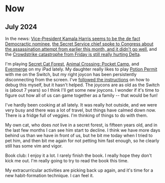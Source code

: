 # Now

## July 2024 

In the news: [Vice-President Kamala Harris seems to be the de fact Democractic nominee](https://www.npr.org/2024/07/22/g-s1-12690/democrats-rally-behind-vice-president-harris), [the Secret Service chief spoke to Congress about the assassination attempt from earlier this month, and it didn't go well](https://www.npr.org/2024/07/22/g-s1-12604/secret-service-congress-trump), and the [Crowdstrike catastrophe from Friday is still really hurting Delta](https://www.npr.org/2024/07/22/nx-s1-5048858/delta-canceles-hundreds-of-flights-recovering-after-crowdstrike-failures).  

I'm playing [Secret Cat Forest](https://apps.apple.com/us/app/secret-cat-forest/id1499609320), [Animal Crossing: Pocket Camp](https://apps.apple.com/us/app/animal-crossing-pocket-camp/id1179915619), and [Evermerge](https://apps.apple.com/us/app/evermerge-merge-match-game/id1446344746) on my iPad lately. My daughter really likes to play [Potion Permit](https://www.nintendo.com/us/store/products/potion-permit-switch/) with me on the Switch, but my right joycon has been persistently disconnecting from the screen. I've [followed the instructions](https://en-americas-support.nintendo.com/app/answers/detail/a_id/26324/~/joy-con-repeatedly-connects%2Fdisconnects-from-the-console) on how to debug this myself, but it hasn't helped. The joycons are as old as the Switch is (about 7 years) so I think I'll get some new joycons. I wonder if it's time to figure out how all of us can game together as a family -- that would be fun! 

I've hardly been cooking at all lately. It was really hot outside, and we were very busy and there was a lot of travel, but things have calmed down now. There is a fridge full of veggies. I'm thinking of things to do with them. 

My own cat, who does _not_ live in a secret forest, is fifteen years old, and in the last few months I can see him start to decline. I think we have more days behind us than we have in front of us, but he bit me today when I tried to pet him, and then bit me again for not petting him fast enough, so he clearly still has some vim and vigor. 

Book club: I enjoy it a lot. I rarely finish the book. I really hope they don't kick me out. I'm really going to try to read the book this time. 

My extracurricular activities are picking back up again, and it's time for a new habit-formation technique. I can feel it. 
